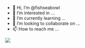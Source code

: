 - 👋 Hi, I’m @fishseabowl
- 👀 I’m interested in ...
- 🌱 I’m currently learning ...
- 💞️ I’m looking to collaborate on ...
- 📫 How to reach me ...

![](https://github-profile-trophy.vercel.app/?username=fishseabowl&theme=radical&no-frame=false&no-bg=true&margin-w=4)
<!---
fishseabowl/fishseabowl is a ✨ special ✨ repository because its `README.md` (this file) appears on your GitHub profile.
You can click the Preview link to take a look at your changes.
--->
